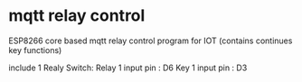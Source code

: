 # mqtt relay control
ESP8266 core based mqtt relay control program for IOT (contains continues key functions)

include 1 Realy Switch:
    Relay 1 input pin : D6
    Key 1 input pin : D3
